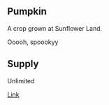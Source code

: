 ## Pumpkin

A crop grown at Sunflower Land.

Ooooh, spoookyy

## Supply

Unlimited

[Link](https://docs.sunflower-land.com/crafting-guide)
